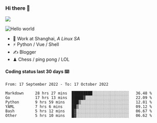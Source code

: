 ### Hi there 👋
![](https://komarev.com/ghpvc/?username=Xuhandsome)


<img src="https://github-readme-stats.vercel.app/api?username=XuHandsome&show_icons=true&theme=merko" alt="Hello world">

<br/>

- 🍻  Work at Shanghai, _A Linux SA_
- ⚡  Python / Vue / Shell
- ✍️  Blogger
- ♟  Chess / ping pong / LOL

#### Coding status last 30 days ⌨️

<!--START_SECTION:waka-->

```text
From: 17 September 2022 - To: 17 October 2022

Markdown     28 hrs 27 mins  █████████░░░░░░░░░░░░░░░░   36.48 %
Go           17 hrs 13 mins  █████▓░░░░░░░░░░░░░░░░░░░   22.09 %
Python       9 hrs 59 mins   ███▒░░░░░░░░░░░░░░░░░░░░░   12.81 %
YAML         7 hrs 6 mins    ██▒░░░░░░░░░░░░░░░░░░░░░░   09.12 %
Bash         5 hrs 12 mins   █▓░░░░░░░░░░░░░░░░░░░░░░░   06.67 %
Other        5 hrs 10 mins   █▓░░░░░░░░░░░░░░░░░░░░░░░   06.62 %
```

<!--END_SECTION:waka-->
